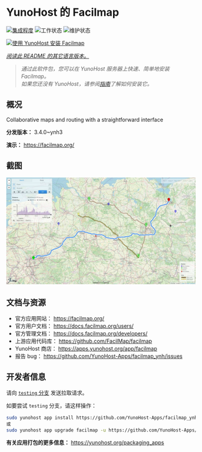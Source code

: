 <!--
注意：此 README 由 <https://github.com/YunoHost/apps/tree/master/tools/readme_generator> 自动生成
请勿手动编辑。
-->

# YunoHost 的 Facilmap

[![集成程度](https://dash.yunohost.org/integration/facilmap.svg)](https://dash.yunohost.org/appci/app/facilmap) ![工作状态](https://ci-apps.yunohost.org/ci/badges/facilmap.status.svg) ![维护状态](https://ci-apps.yunohost.org/ci/badges/facilmap.maintain.svg)

[![使用 YunoHost 安装 Facilmap](https://install-app.yunohost.org/install-with-yunohost.svg)](https://install-app.yunohost.org/?app=facilmap)

*[阅读此 README 的其它语言版本。](./ALL_README.md)*

> *通过此软件包，您可以在 YunoHost 服务器上快速、简单地安装 Facilmap。*  
> *如果您还没有 YunoHost，请参阅[指南](https://yunohost.org/install)了解如何安装它。*

## 概况

Collaborative maps and routing with a straightforward interface

**分发版本：** 3.4.0~ynh3

**演示：** <https://facilmap.org/>

## 截图

![Facilmap 的截图](./doc/screenshots/screenshot.webp)

## 文档与资源

- 官方应用网站： <https://facilmap.org/>
- 官方用户文档： <https://docs.facilmap.org/users/>
- 官方管理文档： <https://docs.facilmap.org/developers/>
- 上游应用代码库： <https://github.com/FacilMap/facilmap>
- YunoHost 商店： <https://apps.yunohost.org/app/facilmap>
- 报告 bug： <https://github.com/YunoHost-Apps/facilmap_ynh/issues>

## 开发者信息

请向 [`testing` 分支](https://github.com/YunoHost-Apps/facilmap_ynh/tree/testing) 发送拉取请求。

如要尝试 `testing` 分支，请这样操作：

```bash
sudo yunohost app install https://github.com/YunoHost-Apps/facilmap_ynh/tree/testing --debug
或
sudo yunohost app upgrade facilmap -u https://github.com/YunoHost-Apps/facilmap_ynh/tree/testing --debug
```

**有关应用打包的更多信息：** <https://yunohost.org/packaging_apps>
